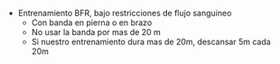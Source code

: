 
- Entrenamiento BFR, bajo restricciones de flujo sanguineo
	- Con banda en pierna o en brazo
	- No usar la banda por mas de 20 m
	- Si nuestro entrenamiento dura mas de 20m, descansar 5m cada 20m